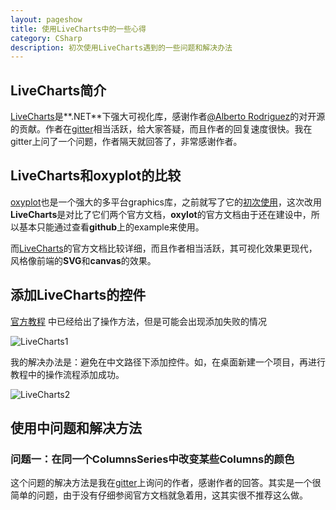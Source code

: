 ```yaml
---
layout: pageshow
title: 使用LiveCharts中的一些心得
category: CSharp
description: 初次使用LiveCharts遇到的一些问题和解决办法
---
```


## LiveCharts简介

[LiveCharts](https://lvcharts.net/)是**.NET**下强大可视化库，感谢作者[@Alberto Rodriguez](https://github.com/beto-rodriguez)的对开源的贡献。作者在[gitter](https://gitter.im/beto-rodriguez/Live-Charts)相当活跃，给大家答疑，而且作者的回复速度很快。我在gitter上问了一个问题，作者隔天就回答了，非常感谢作者。

## LiveCharts和oxyplot的比较

[oxyplot](http://www.oxyplot.org/)也是一个强大的多平台graphics库，之前就写了它的[初次使用](https://georgecaoj.github.io/blog/csharp/oxyplot-begin)，这次改用**LiveCharts**是对比了它们两个官方文档，**oxylot**的官方文档由于还在建设中，所以基本只能通过查看**github**上的example来使用。

而[LiveCharts](https://lvcharts.net/)的官方文档比较详细，而且作者相当活跃，其可视化效果更现代，风格像前端的**SVG**和**canvas**的效果。

## 添加LiveCharts的控件

[官方教程](https://lvcharts.net/App/examples/v1/wf/Install)
中已经给出了操作方法，但是可能会出现添加失败的情况

![LiveCharts1]({{site.baseurl}}/img/CSharp/LiveCharts1.jpg)

我的解决办法是：避免在中文路径下添加控件。如，在桌面新建一个项目，再进行教程中的操作流程添加成功。

![LiveCharts2]({{site.baseurl}}/img/CSharp/LiveCharts2.jpg)

## 使用中问题和解决方法

### 问题一：在同一个ColumnsSeries中改变某些Columns的颜色

这个问题的解决方法是我在[gitter](https://gitter.im/beto-rodriguez/Live-Charts)上询问的作者，感谢作者的回答。其实是一个很简单的问题，由于没有仔细参阅官方文档就急着用，这其实很不推荐这么做。

